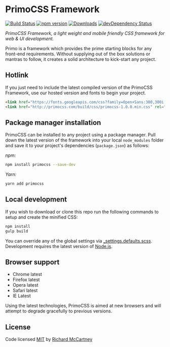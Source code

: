 # PrimoCSS Framework

[![Build Status](https://travis-ci.org/primocss/primocss.svg?branch=develop)](https://travis-ci.org/primocss/primocss)
[![npm version](https://badge.fury.io/js/primocss.svg)](http://badge.fury.io/js/primocss)
[![Downloads](http://img.shields.io/npm/dm/primocss.svg)](https://www.npmjs.com/package/primocss)
[![devDependency Status](https://david-dm.org/primocss/primocss/dev-status.svg)](https://david-dm.org/primocss/primocss#info=devDependencies)

*PrimoCSS Framework, a light weight and mobile friendly CSS framework for web & UI development.*

Primo is a framework which provides the prime starting blocks for any front-end requirements. Without supplying out of the box solutions or mantras to follow, it creates a solid architecture to kick-start any project.

## Hotlink

If you just need to include the latest compiled version of the PrimoCSS Framework, use our hosted version and fonts to begin your project.

``` html
<link href="https://fonts.googleapis.com/css?family=Open+Sans:300,300i,400,400i,600,600i,700,700i,800,800i" rel="stylesheet">
<link href="http://primocss.com/build/css/primocss-1.0.0.min.css" rel="stylesheet" media="screen" type="text/css">
```

## Package manager installation

PrimoCSS can be installed to any project using a package manager. Pull down the latest version of the framework into your local ```node_modules``` folder and save it to your project's dependencies (```package.json```) as follows:

*npm:*

``` bash
npm install primocss --save-dev
```

*Yarn:*

``` bash
yarn add primocss
```

## Local development

If you wish to download or clone this repo run the following commands to setup and create the minified CSS:

``` bash
npm install
gulp build
```

You can override any of the global settings via [_settings.defaults.scss](scss/_settings.defaults.scss). Development requires the latest version of [Node.js](https://nodejs.org/en/).

## Browser support

- Chrome latest
- Firefox latest
- Opera latest
- Safari latest
- IE Latest

Using the latest technologies, PrimoCSS is aimed at new browsers and will attempt to degrade gracefully to previous versions.

## License

Code licensed [MIT](https://github.com/primocss/primocss/blob/develop/LICENSE.md) by [Richard McCartney](http://www.github/richmccartney/)
